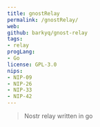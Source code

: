 ```yaml
---
title: gnostRelay 
permalink: /gnostRelay/
web: 
github: barkyq/gnost-relay
tags:
- relay
progLang: 
- Go
license: GPL-3.0
nips: 
- NIP-09
- NIP-26
- NIP-33
- NIP-42
---
```


> Nostr relay written in go
